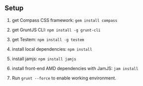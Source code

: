 ## Setup


1. get Compass CSS framework: `gem install compass`
2. get GruntJS CLI: `npm install -g grunt-cli`
3. get Testem: `npm install -g testem`
4. install local dependencies: `npm install`
5. install jamjs: `npm install jamjs`
6. install front-end AMD dependencies with JamJS: `jam install`


7. Run `grunt --force` to enable working environment.
